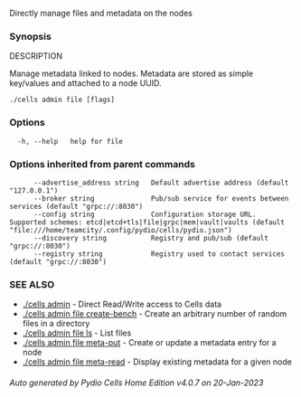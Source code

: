 Directly manage files and metadata on the nodes

### Synopsis


DESCRIPTION

  Manage metadata linked to nodes.
  Metadata are stored as simple key/values and attached to a node UUID.



```
./cells admin file [flags]
```

### Options

```
  -h, --help   help for file
```

### Options inherited from parent commands

```
      --advertise_address string   Default advertise address (default "127.0.0.1")
      --broker string              Pub/sub service for events between services (default "grpc://:8030")
      --config string              Configuration storage URL. Supported schemes: etcd|etcd+tls|file|grpc|mem|vault|vaults (default "file:///home/teamcity/.config/pydio/cells/pydio.json")
      --discovery string           Registry and pub/sub (default "grpc://:8030")
      --registry string            Registry used to contact services (default "grpc://:8030")
```

### SEE ALSO

* [./cells admin](./cells-admin)	 - Direct Read/Write access to Cells data
* [./cells admin file create-bench](./cells-admin-file-create-bench)	 - Create an arbitrary number of random files in a directory
* [./cells admin file ls](./cells-admin-file-ls)	 - List files
* [./cells admin file meta-put](./cells-admin-file-meta-put)	 - Create or update a metadata entry for a node
* [./cells admin file meta-read](./cells-admin-file-meta-read)	 - Display existing metadata for a given node

###### Auto generated by Pydio Cells Home Edition v4.0.7 on 20-Jan-2023
